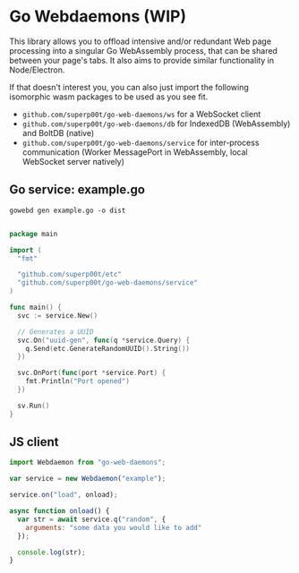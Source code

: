 # Go Webdaemons (WIP)

This library allows you to offload intensive and/or redundant Web page processing into a singular Go WebAssembly process, that can be shared between your page's tabs. It also aims to provide similar functionality in Node/Electron.

If that doesn't interest you, you can also just import the following isomorphic wasm packages to be used as you see fit.

- `github.com/superp00t/go-web-daemons/ws` for a WebSocket client
- `github.com/superp00t/go-web-daemons/db` for IndexedDB (WebAssembly) and BoltDB (native)
- `github.com/superp00t/go-web-daemons/service` for inter-process communication (Worker MessagePort in WebAssembly, local WebSocket server natively)


## Go service: example.go

`gowebd gen example.go -o dist`

```go

package main

import (
  "fmt"

  "github.com/superp00t/etc"
  "github.com/superp00t/go-web-daemons/service"
)

func main() {
  svc := service.New()

  // Generates a UUID
  svc.On("uuid-gen", func(q *service.Query) {
    q.Send(etc.GenerateRandomUUID().String())
  })

  svc.OnPort(func(port *service.Port) {
    fmt.Println("Port opened")
  })

  sv.Run()
}
```

## JS client

```js
import Webdaemon from "go-web-daemons";

var service = new Webdaemon("example");

service.on("load", onload);

async function onload() {
  var str = await service.q("random", {
    arguments: "some data you would like to add"
  }); 

  console.log(str);
}

```